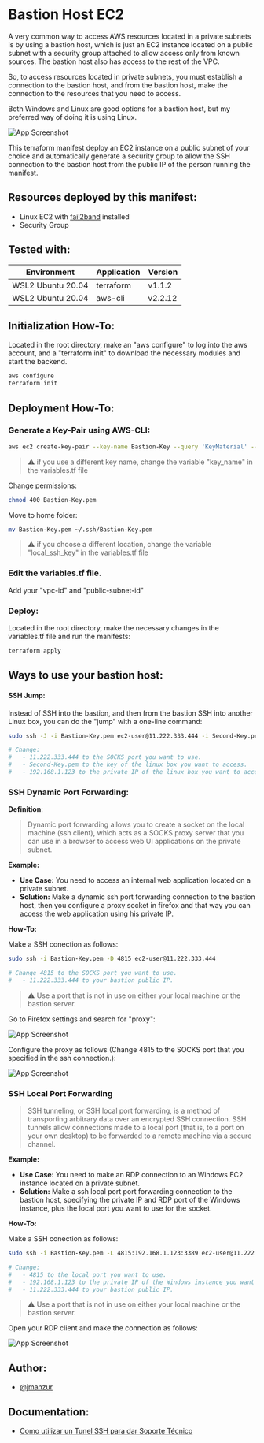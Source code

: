 # Bastion Host EC2

A very common way to access AWS resources located in a private subnets is by using a bastion host, which is just an EC2 instance located on a public subnet with a security group attached to allow access only from known sources. The bastion host also has access to the rest of the VPC.

So, to access resources located in private subnets, you must establish a connection to the bastion host, and from the bastion host, make the connection to the resources that you need to access.

Both Windows and Linux are good options for a bastion host, but my preferred way of doing it is using Linux.

![App Screenshot](images/bastion-host.png)

This terraform manifest deploy an EC2 instance on a public subnet of your choice and automatically generate a security group to allow the SSH connection to the bastion host from the public IP of the person running the manifest.

## Resources deployed by this manifest:

- Linux EC2 with [fail2band](https://www.fail2ban.org/wiki/index.php/Main_Page) installed
- Security Group

## Tested with: 

| Environment | Application | Version  |
| ----------------- |-----------|---------|
| WSL2 Ubuntu 20.04 | terraform | v1.1.2  |
| WSL2 Ubuntu 20.04 | aws-cli | v2.2.12 |

## Initialization How-To:

Located in the root directory, make an "aws configure" to log into the aws account, and a "terraform init" to download the necessary modules and start the backend.

```bash
aws configure
terraform init
```

## Deployment How-To:

### Generate a Key-Pair using AWS-CLI:

```bash
aws ec2 create-key-pair --key-name Bastion-Key --query 'KeyMaterial' --output text > Bastion-Key.pem
```

>:warning: if you use a different key name, change the variable "key_name" in the variables.tf file

Change permissions:
```bash
chmod 400 Bastion-Key.pem
```

Move to home folder:
```bash
mv Bastion-Key.pem ~/.ssh/Bastion-Key.pem
```

>:warning: if you choose a different location, change the variable "local_ssh_key" in the variables.tf file

### Edit the variables.tf file. 

Add your "vpc-id" and "public-subnet-id"

### Deploy:

Located in the root directory, make the necessary changes in the variables.tf file and run the manifests:

```bash
terraform apply
```
## Ways to use your bastion host:

#### SSH Jump:

Instead of SSH into the bastion, and then from the bastion SSH into another Linux box, you can do the "jump" with a one-line command:

```bash
sudo ssh -J -i Bastion-Key.pem ec2-user@11.222.333.444 -i Second-Key.pem ec2-user@192.168.1.123

# Change: 
#   - 11.222.333.444 to the SOCKS port you want to use.
#   - Second-Key.pem to the key of the linux box you want to access.
#   - 192.168.1.123 to the private IP of the linux box you want to access.
```

### SSH Dynamic Port Forwarding:

**Definition**:

>Dynamic port forwarding allows you to create a socket on the local machine (ssh client), which acts as a SOCKS proxy server that you can use in a browser to access web UI applications on the private subnet.

**Example:**
- **Use Case:** You need to access an internal web application located on a private subnet.
- **Solution:** Make a dynamic ssh port forwarding connection to the bastion host, then you configure a proxy socket in firefox and that way you can access the web application using his private IP.

**How-To:**

Make a SSH conection as follows:

```bash
sudo ssh -i Bastion-Key.pem -D 4815 ec2-user@11.222.333.444

# Change 4815 to the SOCKS port you want to use.
#   - 11.222.333.444 to your bastion public IP.
```
>:warning: Use a port that is not in use on either your local machine or the bastion server.

Go to Firefox settings and search for "proxy":

![App Screenshot](images/ssh_dynamic01.png)

Configure the proxy as follows (Change 4815 to the SOCKS port that you specified in the ssh connection.):

![App Screenshot](images/ssh_dynamic02.png)

### SSH Local Port Forwarding

>SSH tunneling, or SSH local port forwarding, is a method of transporting arbitrary data over an encrypted SSH connection. SSH tunnels allow connections made to a local port (that is, to a port on your own desktop) to be forwarded to a remote machine via a secure channel.

**Example:**
- **Use Case:** You need to make an RDP connection to an Windows  EC2 instance located on a private subnet.
- **Solution:** Make a ssh local port port forwarding connection to the bastion host, specifying the private IP and RDP port of the Windows instance, plus the local port you want to use for the socket.

**How-To:**

Make a SSH conection as follows:

```bash
sudo ssh -i Bastion-Key.pem -L 4815:192.168.1.123:3389 ec2-user@11.222.333.444

# Change: 
#   - 4815 to the local port you want to use.
#   - 192.168.1.123 to the private IP of the Windows instance you want to access.
#   - 11.222.333.444 to your bastion public IP.
```
>:warning: Use a port that is not in use on either your local machine or the bastion server.

Open your RDP client and make the connection as follows:

![App Screenshot](images/ssh_local01.png)
## Author:

- [@jmanzur](https://jmanzur.com.ar)


## Documentation:

- [Como utilizar un Tunel SSH para dar Soporte Técnico
](https://jmanzur.blogspot.com/2019/07/como-utilizar-un-tunel-ssh-para-dar.html)